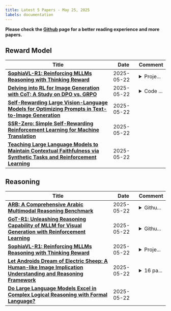 ```yaml
---
title: Latest 5 Papers - May 25, 2025
labels: documentation
---
```

**Please check the [Github](https://github.com/dingyue772/DailyArxiv) page for a better reading experience and more papers.**

## Reward Model
| **Title** | **Date** | **Comment** |
| --- | --- | --- |
| **[SophiaVL-R1: Reinforcing MLLMs Reasoning with Thinking Reward](http://arxiv.org/abs/2505.17018v1)** | 2025-05-22 | <details><summary>Proje...</summary><p>Project page:https://github.com/kxfan2002/SophiaVL-R1</p></details> |
| **[Delving into RL for Image Generation with CoT: A Study on DPO vs. GRPO](http://arxiv.org/abs/2505.17017v1)** | 2025-05-22 | <details><summary>Code ...</summary><p>Code is released at https://github.com/ZiyuGuo99/Image-Generation-CoT</p></details> |
| **[Self-Rewarding Large Vision-Language Models for Optimizing Prompts in Text-to-Image Generation](http://arxiv.org/abs/2505.16763v1)** | 2025-05-22 |  |
| **[SSR-Zero: Simple Self-Rewarding Reinforcement Learning for Machine Translation](http://arxiv.org/abs/2505.16637v1)** | 2025-05-22 |  |
| **[Teaching Large Language Models to Maintain Contextual Faithfulness via Synthetic Tasks and Reinforcement Learning](http://arxiv.org/abs/2505.16483v1)** | 2025-05-22 |  |

## Reasoning
| **Title** | **Date** | **Comment** |
| --- | --- | --- |
| **[ARB: A Comprehensive Arabic Multimodal Reasoning Benchmark](http://arxiv.org/abs/2505.17021v1)** | 2025-05-22 | <details><summary>Githu...</summary><p>Github : https://github.com/mbzuai-oryx/ARB, Huggingface: https://huggingface.co/datasets/MBZUAI/ARB</p></details> |
| **[GoT-R1: Unleashing Reasoning Capability of MLLM for Visual Generation with Reinforcement Learning](http://arxiv.org/abs/2505.17022v1)** | 2025-05-22 | <details><summary>Githu...</summary><p>Github page refer to: https://github.com/gogoduan/GoT-R1</p></details> |
| **[SophiaVL-R1: Reinforcing MLLMs Reasoning with Thinking Reward](http://arxiv.org/abs/2505.17018v1)** | 2025-05-22 | <details><summary>Proje...</summary><p>Project page:https://github.com/kxfan2002/SophiaVL-R1</p></details> |
| **[Let Androids Dream of Electric Sheep: A Human-like Image Implication Understanding and Reasoning Framework](http://arxiv.org/abs/2505.17019v1)** | 2025-05-22 | <details><summary>16 pa...</summary><p>16 pages, 9 figures. Code & Dataset: https://github.com/MING-ZCH/Let-Androids-Dream-of-Electric-Sheep</p></details> |
| **[Do Large Language Models Excel in Complex Logical Reasoning with Formal Language?](http://arxiv.org/abs/2505.16998v1)** | 2025-05-22 |  |

